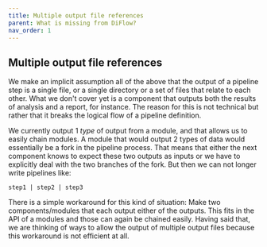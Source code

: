 ```yaml
---
title: Multiple output file references
parent: What is missing from DiFlow?
nav_order: 1
---
```


## Multiple output file references

We make an implicit assumption all of the above that the output of a
pipeline step is a single file, or a single directory or a set of files
that relate to each other. What we don't cover yet is a component that
outputs both the results of analysis and a report, for instance. The
reason for this is not technical but rather that it breaks the logical
flow of a pipeline definition.

We currently output 1 *type* of output from a module, and that allows us
to easily chain modules. A module that would output 2 types of data
would essentially be a fork in the pipeline process. That means that
either the next component knows to expect these two outputs as inputs or
we have to explicitly deal with the two branches of the fork. But then
we can not longer write pipelines like:

    step1 | step2 | step3

There is a simple workaround for this kind of situation: Make two
components/modules that each output either of the outputs. This fits in
the API of a modules and those can again be chained easily. Having said
that, we are thinking of ways to allow the output of multiple output
files because this workaround is not efficient at all.

